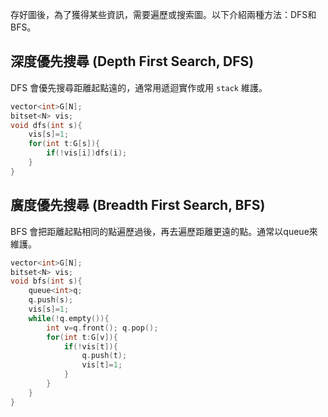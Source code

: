 存好圖後，為了獲得某些資訊，需要遍歷或搜索圖。以下介紹兩種方法：DFS和BFS。

## 深度優先搜尋 (Depth First Search, DFS)

DFS 會優先搜尋距離起點遠的，通常用遞迴實作或用 `stack` 維護。

```cpp
vector<int>G[N];
bitset<N> vis;
void dfs(int s){
    vis[s]=1;
    for(int t:G[s]){
        if(!vis[i])dfs(i);
    }
}
```

## 廣度優先搜尋 (Breadth First Search, BFS)

BFS 會把距離起點相同的點遍歷過後，再去遍歷距離更遠的點。通常以queue來維護。

```cpp
vector<int>G[N];
bitset<N> vis;
void bfs(int s){
    queue<int>q;
    q.push(s);
    vis[s]=1;
    while(!q.empty()){
        int v=q.front(); q.pop();
        for(int t:G[v]){
            if(!vis[t]){
                q.push(t);
                vis[t]=1;
            }
        }
    }
}
```

